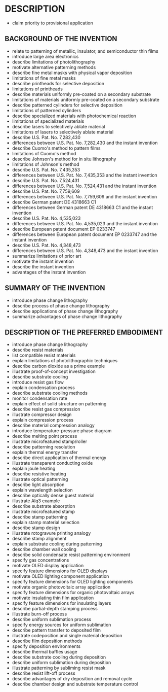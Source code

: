 # DESCRIPTION

- claim priority to provisional application

## BACKGROUND OF THE INVENTION

- relate to patterning of metallic, insulator, and semiconductor thin films
- introduce large area electronics
- describe limitations of photolithography
- motivate alternative patterning methods
- describe fine metal masks with physical vapor deposition
- limitations of fine metal masks
- describe printheads for selective deposition
- limitations of printheads
- describe materials uniformly pre-coated on a secondary substrate
- limitations of materials uniformly pre-coated on a secondary substrate
- describe patterned cylinders for selective deposition
- limitations of patterned cylinders
- describe specialized materials with photochemical reaction
- limitations of specialized materials
- describe lasers to selectively ablate material
- limitations of lasers to selectively ablate material
- describe U.S. Pat. No. 7,282,430
- differences between U.S. Pat. No. 7,282,430 and the instant invention
- describe Cuomo's method to pattern films
- limitations of Cuomo's method
- describe Johnson's method for in situ lithography
- limitations of Johnson's method
- describe U.S. Pat. No. 7,435,353
- differences between U.S. Pat. No. 7,435,353 and the instant invention
- describe U.S. Pat. No. 7,524,431
- differences between U.S. Pat. No. 7,524,431 and the instant invention
- describe U.S. Pat. No. 7,759,609
- differences between U.S. Pat. No. 7,759,609 and the instant invention
- describe German patent DE 4318663 C1
- differences between German patent DE 4318663 C1 and the instant invention
- describe U.S. Pat. No. 4,535,023
- differences between U.S. Pat. No. 4,535,023 and the instant invention
- describe European patent document EP 0233747
- differences between European patent document EP 0233747 and the instant invention
- describe U.S. Pat. No. 4,348,473
- differences between U.S. Pat. No. 4,348,473 and the instant invention
- summarize limitations of prior art
- motivate the instant invention
- describe the instant invention
- advantages of the instant invention

## SUMMARY OF THE INVENTION

- introduce phase change lithography
- describe process of phase change lithography
- describe applications of phase change lithography
- summarize advantages of phase change lithography

## DESCRIPTION OF THE PREFERRED EMBODIMENT

- introduce phase change lithography
- describe resist materials
- list compatible resist materials
- explain limitations of photolithographic techniques
- describe carbon dioxide as a prime example
- illustrate proof-of-concept investigation
- describe substrate cooling
- introduce resist gas flow
- explain condensation process
- describe substrate cooling methods
- monitor condensation rate
- explain effect of solid structure on patterning
- describe resist gas compression
- illustrate compressor design
- explain compression process
- describe material compression analogy
- introduce temperature-pressure phase diagram
- describe melting point process
- illustrate microfeatured stamp/roller
- describe patterning resolution
- explain thermal energy transfer
- describe direct application of thermal energy
- illustrate transparent conducting oxide
- explain joule heating
- describe resistive heating
- illustrate optical patterning
- describe light absorption
- explain wavelength selection
- describe optically dense guest material
- illustrate Alq3 example
- describe substrate absorption
- illustrate microfeatured stamp
- describe stamp patterning
- explain stamp material selection
- describe stamp design
- illustrate rotogravure printing analogy
- describe stamp alignment
- explain substrate cooling during patterning
- describe chamber wall cooling
- describe solid condensate resist patterning environment
- specify gas concentrations
- motivate OLED display application
- specify feature dimensions for OLED displays
- motivate OLED lighting component application
- specify feature dimensions for OLED lighting components
- motivate organic photovoltaic array application
- specify feature dimensions for organic photovoltaic arrays
- motivate insulating thin film application
- specify feature dimensions for insulating layers
- describe partial-depth stamping process
- illustrate burn-off process
- describe uniform sublimation process
- specify energy sources for uniform sublimation
- describe pattern transfer to deposited film
- illustrate codeposition and single material deposition
- describe film deposition methods
- specify deposition environments
- describe thermal baffles usage
- describe substrate cooling during deposition
- describe uniform sublimation during deposition
- illustrate patterning by subliming resist mask
- describe resist lift-off process
- describe advantages of dry deposition and removal cycle
- describe chamber design and substrate temperature control

